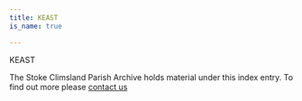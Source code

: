 ```yaml
---
title: KEAST
is_name: true

---
```


KEAST


The Stoke Climsland Parish Archive holds material under this index entry. To find out more please [contact us](/contact/)

